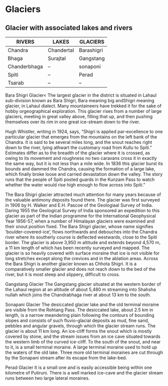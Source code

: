 # Glaciers
## Glacier with associated lakes and rivers
| RIVERS       | LAKES      | GLACIERS   |
|--------------|------------|------------|
| Chandra      | Chandertal | Barashigri |
| Bhaga        | Surajtal   | Gangstang  |
| Chanderbhaga | –          | sonaponi   |
| Spiti        | –          | Perad      |
| Tsarab       | –          | –          |
Bara Shigri Glacier<
The largest  glacier in the   district is situated in Lahaul sub-division known   as Bara Shigri, Bara meaning   big andShigri meaning  glacier, in Lahaul   dialect. Many mountaineers  have trekked  it for the sake of hobby orgeographical exploration. This   glacier rises from a number of large glaciers, meeting in great valley   above, filling that up, and then pushing themselves over its rim in one   great ice-stream down to the river.

Hugh Whistler, writing  in 1924, says, “Shigri is applied par-excellence to  one  particular glacier that emerges from the mountains on the left bank   of the Chandra. It is said to be several miles long, and the snout   reaches right down to the river, lying athwart the customary road from   Kullu to Spiti.” Estimates differ as to the breadth of the glacier where   it is crossed, as owing to its movement and roughness no two caravans   cross it in exactly the same way, but it is not less than a mile wide.   In 1836 this glacier burst its bounds and dammed the Chandra, causing   the formation of a large lake, which finally broke loose and carried   devastation down the valley. The story runs that the people of Spiti   posted guards in the Kunzam Pass to watch whether the water would rise   high enough to flow across into Spiti.”

The Bara Shigri  glacier attracted much attention for many years because  of the  valuable antimony deposits found there. The glacier was first   surveyed in 1906 by H. Walker and E.H. Pascoe of the Geologiaal Survey   of India. Daring 1955 the Geological Survey of India sponsored an   expedition to this glacier as part of the Indian programme for the   International Geophysical Year 1956-57, when a number of Himalayan   glaciers were examined and their snout position fixed.
The Bara  Shigri glacier, whose name signifies ’boulder-covered-ice’,  flows  northwards and debouches into the Chandra river where its   southerly course is deflected westwards, close to the Spiti border. The   glacier is above 3,950 m altitude and extends beyond 4,570 m, a 11 km   length of which has been recently surveyed and mapped. The glacier is so   heavily covered with surface moraine that ice is not visible for long   stretches except along the crevices and in the ablation areas.
Across  the Bara Shigri is another glacier known as Chhota   Shigri. It is a comparatively smaller glacier and does not reach   down to the bed of the river, but it is most steep and slippery,   difficult to cross.

Gangstang Glacier
The  Gangstang glacier situated at the western border of the Lahaul   region at an altitude of about 5,480 m streaming into Shahsha   nullah which joins the Chandrabhaga river at   about 13 km to the south.

Sonapani Glacier
The  desiccated glacier lake and the old terminal moraine are  visible from  the Rohtang Pass. The desiccated lake, about 2.5 km  in length, is a  narrow meandering plain following the contours of  bounding  slopes and consists of such  fluvio-glacial deposits as mud,  fine  sand, pebbles and angular gravels, through which the glacier stream   runs. The glacier is about 11 km long.   An ice-cliff forms the snout which is mostly   covered by stone, and the stream issues from   an ice cave situated towards the western limb of the curved ice-cliff.   To the south of the  snout, and near to  it, is a small terminal moraine. A large terminal  moraine used to  hold up the waters of the old lake. Three more old  terminal  moraines are cut through by the Sonapani stream after its  escape  from the lake-bed.

Perad Glacier
It is a small one and is easily accessible  being within one  kilometre of Putiruni. There is a well marked ice-cave  and the  glacier stream runs between two large lateral moraines.
